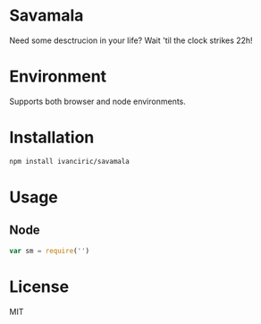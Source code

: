 # Savamala

Need some desctrucion in your life? Wait 'til the clock strikes 22h!

# Environment

Supports both browser and node environments.

# Installation

```sh
npm install ivanciric/savamala
```

# Usage

## Node

```js
var sm = require('')
```

# License

MIT